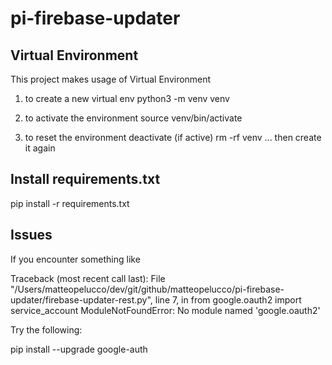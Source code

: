 # pi-firebase-updater

## Virtual Environment
This project makes usage of Virtual Environment

1. to create a new virtual env
python3 -m venv venv

2. to activate the environment
source venv/bin/activate

3. to reset the environment
deactivate (if active)
rm -rf venv
... then create it again

## Install requirements.txt

pip install -r requirements.txt

## Issues
If you encounter something like

Traceback (most recent call last):
  File "/Users/matteopelucco/dev/git/github/matteopelucco/pi-firebase-updater/firebase-updater-rest.py", line 7, in <module>
    from google.oauth2 import service_account
ModuleNotFoundError: No module named 'google.oauth2'

Try the following: 

pip install --upgrade google-auth